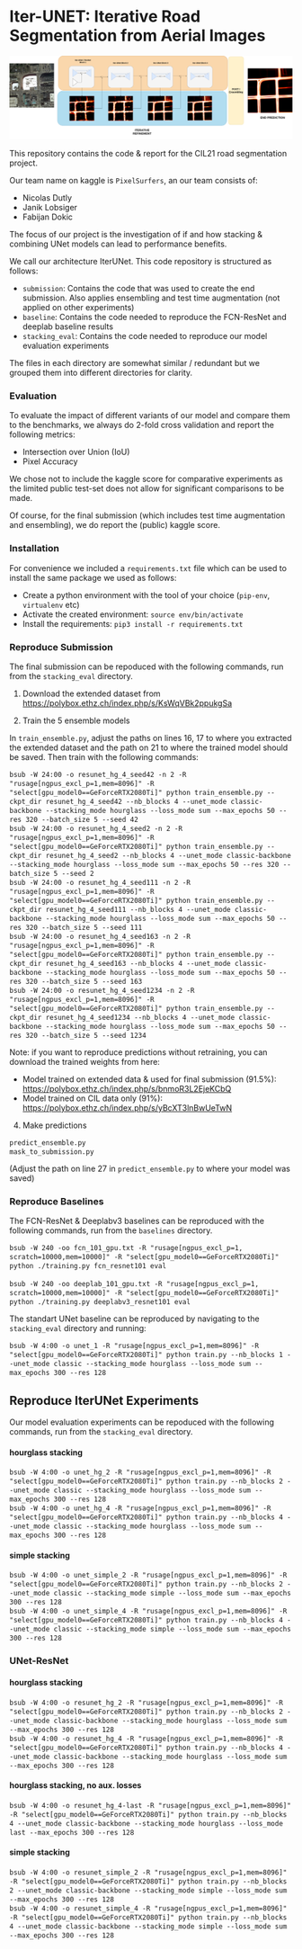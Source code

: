 # Iter-UNET: Iterative Road Segmentation from Aerial Images


![header](header.png)

This repository contains the code & report for the CIL21 road segmentation project.

Our team name on kaggle is `PixelSurfers`, an our team consists of:

 - Nicolas Dutly
 - Janik Lobsiger
 - Fabijan Dokic

The focus of our project is the investigation of if and how stacking & combining UNet models can lead to performance benefits.

We call our architecture IterUNet. This code repository is structured as follows:

 - `submission`: Contains the code that was used to create the end submission. Also applies ensembling and test time augmentation (not applied on other experiments)
 - `baseline`: Contains the code needed to reproduce the FCN-ResNet and deeplab baseline results
 - `stacking_eval`: Contains the code needed to reproduce our model evaluation experiments

 The files in each directory are somewhat similar / redundant but we grouped them into different directories for clarity.

### Evaluation

To evaluate the impact of different variants of our model and compare them to the benchmarks, we always do 2-fold cross validation and report the following metrics:

 - Intersection over Union (IoU)
 - Pixel Accuracy

We chose not to include the kaggle score for comparative experiments as the limited public test-set does not allow for significant comparisons to be made.

Of course, for the final submission (which includes test time augmentation and ensembling), we do report the (public) kaggle score.

### Installation

For convenience we included a `requirements.txt` file which can be used to install the same package we used as follows:

- Create a python environment with the tool of your choice (`pip-env`, `virtualenv` etc)
- Activate the created environment: `source env/bin/activate`
- Install the requirements: `pip3 install -r requirements.txt`


### Reproduce Submission
The final submission can be repoduced with the following commands, run from the `stacking_eval` directory.

1. Download the extended dataset from
https://polybox.ethz.ch/index.php/s/KsWqVBk2ppukgSa

2. Train the 5 ensemble models

In `train_ensemble.py`, adjust the paths on lines 16, 17 to where you extracted the extended dataset and the path on 21 to where the trained model should be saved. Then train with the following commands:
```
bsub -W 24:00 -o resunet_hg_4_seed42 -n 2 -R "rusage[ngpus_excl_p=1,mem=8096]" -R "select[gpu_model0==GeForceRTX2080Ti]" python train_ensemble.py --ckpt_dir resunet_hg_4_seed42 --nb_blocks 4 --unet_mode classic-backbone --stacking_mode hourglass --loss_mode sum --max_epochs 50 --res 320 --batch_size 5 --seed 42
bsub -W 24:00 -o resunet_hg_4_seed2 -n 2 -R "rusage[ngpus_excl_p=1,mem=8096]" -R "select[gpu_model0==GeForceRTX2080Ti]" python train_ensemble.py --ckpt_dir resunet_hg_4_seed2 --nb_blocks 4 --unet_mode classic-backbone --stacking_mode hourglass --loss_mode sum --max_epochs 50 --res 320 --batch_size 5 --seed 2
bsub -W 24:00 -o resunet_hg_4_seed111 -n 2 -R "rusage[ngpus_excl_p=1,mem=8096]" -R "select[gpu_model0==GeForceRTX2080Ti]" python train_ensemble.py --ckpt_dir resunet_hg_4_seed111 --nb_blocks 4 --unet_mode classic-backbone --stacking_mode hourglass --loss_mode sum --max_epochs 50 --res 320 --batch_size 5 --seed 111
bsub -W 24:00 -o resunet_hg_4_seed163 -n 2 -R "rusage[ngpus_excl_p=1,mem=8096]" -R "select[gpu_model0==GeForceRTX2080Ti]" python train_ensemble.py --ckpt_dir resunet_hg_4_seed163 --nb_blocks 4 --unet_mode classic-backbone --stacking_mode hourglass --loss_mode sum --max_epochs 50 --res 320 --batch_size 5 --seed 163
bsub -W 24:00 -o resunet_hg_4_seed1234 -n 2 -R "rusage[ngpus_excl_p=1,mem=8096]" -R "select[gpu_model0==GeForceRTX2080Ti]" python train_ensemble.py --ckpt_dir resunet_hg_4_seed1234 --nb_blocks 4 --unet_mode classic-backbone --stacking_mode hourglass --loss_mode sum --max_epochs 50 --res 320 --batch_size 5 --seed 1234
```
Note: if you want to reproduce predictions without retraining, you can download the trained weights from here:
- Model trained on extended data & used for final submission (91.5%): 
https://polybox.ethz.ch/index.php/s/bnmoR3L2EjeKCbQ
- Model trained on CIL data only (91%):
https://polybox.ethz.ch/index.php/s/yBcXT3lnBwUeTwN

4. Make predictions
```
predict_ensemble.py
mask_to_submission.py
```
(Adjust the path on line 27 in `predict_ensemble.py` to where your model was saved)


### Reproduce Baselines

The FCN-ResNet & Deeplabv3 baselines can be reproduced with the following commands, run from the `baselines` directory.

```
bsub -W 240 -oo fcn_101_gpu.txt -R "rusage[ngpus_excl_p=1, scratch=10000,mem=10000]" -R "select[gpu_model0==GeForceRTX2080Ti]" python ./training.py fcn_resnet101 eval

bsub -W 240 -oo deeplab_101_gpu.txt -R "rusage[ngpus_excl_p=1, scratch=10000,mem=10000]" -R "select[gpu_model0==GeForceRTX2080Ti]" python ./training.py deeplabv3_resnet101 eval

```

The standart UNet baseline can be reproduced by navigating to the `stacking_eval` directory and running:

```
bsub -W 4:00 -o unet_1 -R "rusage[ngpus_excl_p=1,mem=8096]" -R "select[gpu_model0==GeForceRTX2080Ti]" python train.py --nb_blocks 1 --unet_mode classic --stacking_mode hourglass --loss_mode sum --max_epochs 300 --res 128
```

## Reproduce IterUNet Experiments

Our model evaluation experiments can be repoduced with the following commands, run from the `stacking_eval` directory.


#### hourglass stacking

```
bsub -W 4:00 -o unet_hg_2 -R "rusage[ngpus_excl_p=1,mem=8096]" -R "select[gpu_model0==GeForceRTX2080Ti]" python train.py --nb_blocks 2 --unet_mode classic --stacking_mode hourglass --loss_mode sum --max_epochs 300 --res 128
bsub -W 4:00 -o unet_hg_4 -R "rusage[ngpus_excl_p=1,mem=8096]" -R "select[gpu_model0==GeForceRTX2080Ti]" python train.py --nb_blocks 4 --unet_mode classic --stacking_mode hourglass --loss_mode sum --max_epochs 300 --res 128
```

#### simple stacking
```
bsub -W 4:00 -o unet_simple_2 -R "rusage[ngpus_excl_p=1,mem=8096]" -R "select[gpu_model0==GeForceRTX2080Ti]" python train.py --nb_blocks 2 --unet_mode classic --stacking_mode simple --loss_mode sum --max_epochs 300 --res 128
bsub -W 4:00 -o unet_simple_4 -R "rusage[ngpus_excl_p=1,mem=8096]" -R "select[gpu_model0==GeForceRTX2080Ti]" python train.py --nb_blocks 4 --unet_mode classic --stacking_mode simple --loss_mode sum --max_epochs 300 --res 128
```

### UNet-ResNet


#### hourglass stacking
```
bsub -W 4:00 -o resunet_hg_2 -R "rusage[ngpus_excl_p=1,mem=8096]" -R "select[gpu_model0==GeForceRTX2080Ti]" python train.py --nb_blocks 2 --unet_mode classic-backbone --stacking_mode hourglass --loss_mode sum --max_epochs 300 --res 128
bsub -W 4:00 -o resunet_hg_4 -R "rusage[ngpus_excl_p=1,mem=8096]" -R "select[gpu_model0==GeForceRTX2080Ti]" python train.py --nb_blocks 4 --unet_mode classic-backbone --stacking_mode hourglass --loss_mode sum --max_epochs 300 --res 128
```

####  hourglass stacking, no aux. losses
```
bsub -W 4:00 -o resunet_hg_4-last -R "rusage[ngpus_excl_p=1,mem=8096]" -R "select[gpu_model0==GeForceRTX2080Ti]" python train.py --nb_blocks 4 --unet_mode classic-backbone --stacking_mode hourglass --loss_mode last --max_epochs 300 --res 128
```

#### simple stacking
```
bsub -W 4:00 -o resunet_simple_2 -R "rusage[ngpus_excl_p=1,mem=8096]" -R "select[gpu_model0==GeForceRTX2080Ti]" python train.py --nb_blocks 2 --unet_mode classic-backbone --stacking_mode simple --loss_mode sum --max_epochs 300 --res 128
bsub -W 4:00 -o resunet_simple_4 -R "rusage[ngpus_excl_p=1,mem=8096]" -R "select[gpu_model0==GeForceRTX2080Ti]" python train.py --nb_blocks 4 --unet_mode classic-backbone --stacking_mode simple --loss_mode sum --max_epochs 300 --res 128
```


